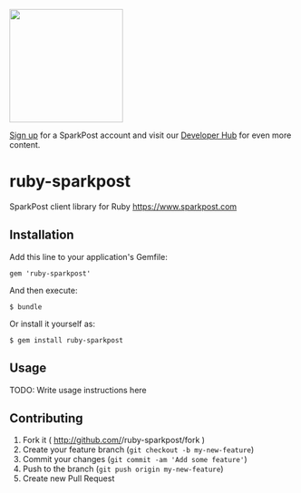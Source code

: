 <a href="https://www.sparkpost.com"><img src="https://www.sparkpost.com/sites/default/files/attachments/SparkPost_Logo_2-Color_Gray-Orange_RGB.svg" width="200px"/></a>

[Sign up](https://app.sparkpost.com/sign-up?src=Dev-Website&sfdcid=70160000000pqBb) for a SparkPost account and visit our [Developer Hub](https://developers.sparkpost.com) for even more content.

# ruby-sparkpost

SparkPost client library for Ruby https://www.sparkpost.com

## Installation

Add this line to your application's Gemfile:

    gem 'ruby-sparkpost'

And then execute:

    $ bundle

Or install it yourself as:

    $ gem install ruby-sparkpost

## Usage

TODO: Write usage instructions here

## Contributing

1. Fork it ( http://github.com/<my-github-username>/ruby-sparkpost/fork )
2. Create your feature branch (`git checkout -b my-new-feature`)
3. Commit your changes (`git commit -am 'Add some feature'`)
4. Push to the branch (`git push origin my-new-feature`)
5. Create new Pull Request
